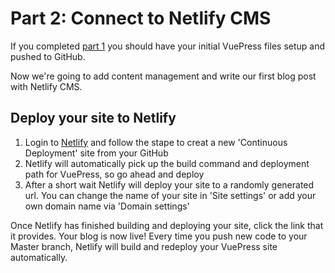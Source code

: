# Part 2: Connect to Netlify CMS

If you completed [part 1](./blogging-with-vuepress-part-1.md) you should have your initial VuePress files setup and pushed to GitHub.

Now we're going to add content management and write our first blog post with Netlify CMS.

## Deploy your site to Netlify
1. Login to [Netlify](https://app.netlify.com/start) and follow the stape to creat a new 'Continuous Deployment' site from your GitHub
2. Netlify will automatically pick up the build command and deployment path for VuePress, so go ahead and deploy
3. After a short wait Netlify will deploy your site to a randomly generated url. You can change the name of your site in 'Site settings' or add your own domain name via 'Domain settings'

Once Netlify has finished building and deploying your site, click the link that it provides. Your blog is now live!
Every time you push new code to your Master branch, Netlify will build and redeploy your VuePress site automatically.
